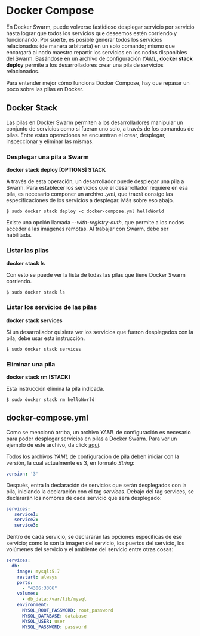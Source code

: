 # Docker Compose
 En Docker Swarm, puede volverse fastidioso desplegar servicio por servicio hasta lograr que todos los servicios que deseemos estén corriendo y funcionando. Por suerte, es posible generar todos los servicios relacionados (de manera arbitraria) en un solo comando; mismo que encargará al nodo maestro repartir los servicios en los nodos disponibles del Swarm. Basándose en un archivo de configuración _YAML_, **docker stack deploy** permite a los desarrolladores crear una pila de servicios relacionados.

 Para entender mejor cómo funciona Docker Compose, hay que repasar un poco sobre las pilas en Docker.

 ## Docker Stack

 Las pilas en Docker Swarm permiten a los desarrolladores manipular un conjunto de servicios como si fueran uno solo, a través de los comandos de pilas. Entre estas operaciones se encuentran el crear, desplegar, inspeccionar y eliminar las mismas.

  ### Desplegar una pila a Swarm

  **docker stack deploy [OPTIONS] STACK**

  A través de esta operación, un desarrollador puede desplegar una pila a Swarm. Para establecer los servicios que el desarrollador requiere en esa pila, es necesario componer un archivo _.yml_, que traerá consigo las especificaciones de los servicios a desplegar. Más sobre eso abajo.

  ```
  $ sudo docker stack deploy -c docker-compose.yml helloWorld
  ```
  Existe una opción llamada _--with-registry-auth_, que permite a los nodos acceder a las imágenes remotas. Al trabajar con Swarm, debe ser habilitada.

  ### Listar las pilas

  **docker stack ls**
 
  Con esto se puede ver la lista de todas las pilas que tiene Docker Swarm corriendo.

  ```
  $ sudo docker stack ls
  ```
  ### Listar los servicios de las pilas

  **docker stack services**

  Si un desarrollador quisiera ver los servicios que fueron desplegados con la pila, debe usar esta instrucción. 

  ```
  $ sudo docker stack services
  ```
  ### Eliminar una pila

  **docker stack rm [STACK]**

  Esta instrucción elimina la pila indicada.

  ```
  $ sudo docker stack rm helloWorld
  ```

  ## docker-compose.yml

  Como se mencionó arriba, un archivo _YAML_ de configuración es necesario para poder desplegar servicios en pilas a Docker Swarm. Para ver un ejemplo de este archivo, da click [aquí](docker-compose/docker-compose.yml).

  Todos los archivos _YAML_ de configuración de pila deben iniciar con la versión, la cual actualmente es 3, en formato _String_:

  ```yml
  version: '3'
  ```
  
  Después, entra la declaración de servicios que serán desplegados con la pila, iniciando la declaración con el tag _services_.
  Debajo del tag services, se declararán los nombres de cada servicio que será desplegado:

  ```yml
  services:
     service1:
     service2:
     service3:
  ```
  Dentro de cada servicio, se declararán las opciones específicas de ese servicio; como lo son la imagen del servicio, los puertos del servicio, los volúmenes del servicio y el ambiente del servicio entre otras cosas:

  ```yml
  services:
    db:
      image: mysql:5.7
      restart: always
      ports:
        - "4306:3306"
      volumes:
        - db_data:/var/lib/mysql
      environment:
        MYSQL_ROOT_PASSWORD: root_password
        MYSQL_DATABASE: database
        MYSQL_USER: user
        MYSQL_PASSWORD: password
  ```

